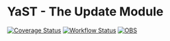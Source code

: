 # YaST - The Update Module #

[![Coverage
Status](https://coveralls.io/repos/github/yast/yast-update/badge.svg?branch=master)](https://coveralls.io/github/yast/yast-update?branch=master)
[![Workflow Status](https://github.com/yast/yast-update/workflows/CI/badge.svg?branch=master)](
https://github.com/yast/yast-update/actions?query=branch%3Amaster)
[![OBS](https://github.com/yast/yast-update/actions/workflows/submit.yml/badge.svg)](https://github.com/yast/yast-update/actions/workflows/submit.yml)

